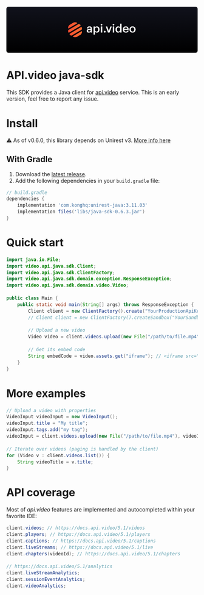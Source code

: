 ![](https://github.com/apivideo/API_OAS_file/blob/master/apivideo_banner.png)
# API.video java-sdk

This SDK provides a Java client for [api.video](https://api.video/) service.
This is an early version, feel free to report any issue.

# Install

⚠️ As of v0.6.0, this library depends on Unirest v3. [More info here](https://github.com/Kong/unirest-java/blob/main/UPGRADE_GUIDE.md)

## With Gradle

1. Download the [latest release](https://github.com/apivideo/java-sdk/releases).
2. Add the following dependencies in your `build.gradle` file:

```gradle
// build.gradle
dependencies {
    implementation 'com.konghq:unirest-java:3.11.03'
    implementation files('libs/java-sdk-0.6.3.jar')
}
``` 

# Quick start

```java
import java.io.File;
import video.api.java.sdk.Client;
import video.api.java.sdk.ClientFactory;
import video.api.java.sdk.domain.exception.ResponseException;
import video.api.java.sdk.domain.video.Video;

public class Main {
    public static void main(String[] args) throws ResponseException {
        Client client = new ClientFactory().create("YourProductionApiKey");
        // Client client = new ClientFactory().createSandbox("YourSandboxApiKey");
    
        // Upload a new video
        Video video = client.videos.upload(new File("/path/to/file.mp4"));

        // Get its embed code 
        String embedCode = video.assets.get("iframe"); // <iframe src="..."></iframe>
    }
}
```

# More examples
```java
// Upload a video with properties
VideoInput videoInput = new VideoInput();
videoInput.title = "My title";
videoInput.tags.add("my tag");
videoInput = client.videos.upload(new File("/path/to/file.mp4"), videoInput);

// Iterate over videos (paging is handled by the client)
for (Video v : client.videos.list()) {
    String videoTitle = v.title;
}
```

# API coverage
Most of _api.video_ features are implemented and autocompleted within your favorite IDE:

```java
client.videos; // https://docs.api.video/5.1/videos
client.players; // https://docs.api.video/5.1/players
client.captions; // https://docs.api.video/5.1/captions
client.liveStreams; // https://docs.api.video/5.1/live
client.chapters(videoId); // https://docs.api.video/5.1/chapters

// https://docs.api.video/5.1/analytics
client.liveStreamAnalytics; 
client.sessionEventAnalytics; 
client.videoAnalytics;
```
